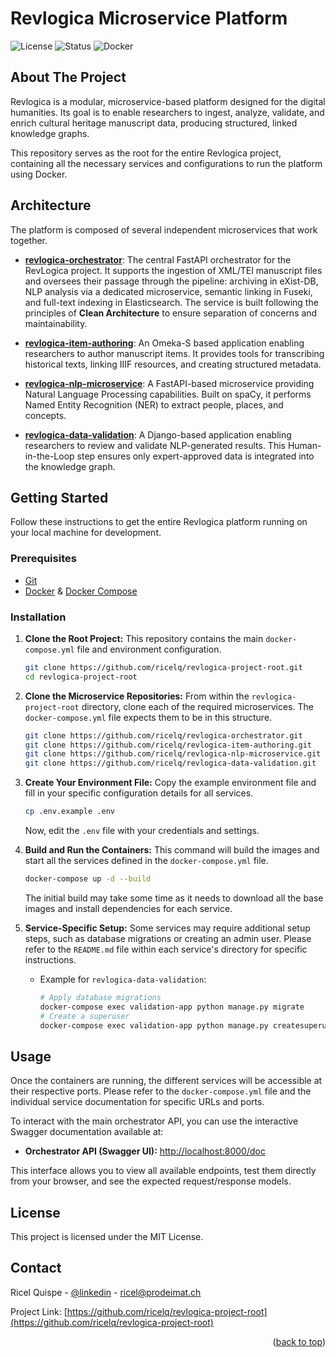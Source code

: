# Revlogica Microservice Platform

![License](https://img.shields.io/badge/license-MIT-blue.svg)
![Status](https://img.shields.io/badge/status-in%20development-orange.svg)
![Docker](https://img.shields.io/badge/docker-%230db7ed.svg?style=for-the-badge&logo=docker&logoColor=white)

## About The Project

Revlogica is a modular, microservice-based platform designed for the digital humanities. Its goal is to enable researchers to ingest, analyze, validate, and enrich cultural heritage manuscript data, producing structured, linked knowledge graphs.

This repository serves as the root for the entire Revlogica project, containing all the necessary services and configurations to run the platform using Docker.

## Architecture

The platform is composed of several independent microservices that work together.

- [**revlogica-orchestrator**](./revlogica-orchestrator/): The central FastAPI orchestrator for the RevLogica project. It supports the ingestion of XML/TEI manuscript files and oversees their passage through the pipeline: archiving in eXist-DB, NLP analysis via a dedicated microservice, semantic linking in Fuseki, and full-text indexing in Elasticsearch. The service is built following the principles of **Clean Architecture** to ensure separation of concerns and maintainability.

- [**revlogica-item-authoring**](./revlogica-item-authoring/): An Omeka-S based application enabling researchers to author manuscript items. It provides tools for transcribing historical texts, linking IIIF resources, and creating structured metadata.

- [**revlogica-nlp-microservice**](./revlogica-nlp-microservice/): A FastAPI-based microservice providing Natural Language Processing capabilities. Built on spaCy, it performs Named Entity Recognition (NER) to extract people, places, and concepts.

- [**revlogica-data-validation**](./revlogica-data-validation/): A Django-based application enabling researchers to review and validate NLP-generated results. This Human-in-the-Loop step ensures only expert-approved data is integrated into the knowledge graph.

## Getting Started

Follow these instructions to get the entire Revlogica platform running on your local machine for development.

### Prerequisites

- [Git](https://git-scm.com/)
- [Docker](https://www.docker.com/products/docker-desktop) & [Docker Compose](https://docs.docker.com/compose/)

### Installation

1.  **Clone the Root Project:**
    This repository contains the main `docker-compose.yml` file and environment configuration.

    ```bash
    git clone https://github.com/ricelq/revlogica-project-root.git
    cd revlogica-project-root
    ```

2.  **Clone the Microservice Repositories:**
    From within the `revlogica-project-root` directory, clone each of the required microservices. The `docker-compose.yml` file expects them to be in this structure.

    ```bash
    git clone https://github.com/ricelq/revlogica-orchestrator.git
    git clone https://github.com/ricelq/revlogica-item-authoring.git
    git clone https://github.com/ricelq/revlogica-nlp-microservice.git
    git clone https://github.com/ricelq/revlogica-data-validation.git
    ```

3.  **Create Your Environment File:**
    Copy the example environment file and fill in your specific configuration details for all services.

    ```bash
    cp .env.example .env
    ```

    Now, edit the `.env` file with your credentials and settings.

4.  **Build and Run the Containers:**
    This command will build the images and start all the services defined in the `docker-compose.yml` file.

    ```bash
    docker-compose up -d --build
    ```

    The initial build may take some time as it needs to download all the base images and install dependencies for each service.

5.  **Service-Specific Setup:**
    Some services may require additional setup steps, such as database migrations or creating an admin user. Please refer to the `README.md` file within each service's directory for specific instructions.

    - Example for `revlogica-data-validation`:
      ```bash
      # Apply database migrations
      docker-compose exec validation-app python manage.py migrate
      # Create a superuser
      docker-compose exec validation-app python manage.py createsuperuser
      ```

## Usage

Once the containers are running, the different services will be accessible at their respective ports. Please refer to the `docker-compose.yml` file and the individual service documentation for specific URLs and ports.

To interact with the main orchestrator API, you can use the interactive Swagger documentation available at:

- **Orchestrator API (Swagger UI):** [http://localhost:8000/doc](http://localhost:8000/doc)

This interface allows you to view all available endpoints, test them directly from your browser, and see the expected request/response models.

## License

This project is licensed under the MIT License.

## Contact

Ricel Quispe - [@linkedin](https://www.linkedin.com/in/ricelquispe) - ricel@prodeimat.ch

Project Link: [https://github.com/ricelq/revlogica-project-root](https://github.com/ricelq/revlogica-project-root)

<p align="right">(<a href="#readme-top">back to top</a>)</p>
